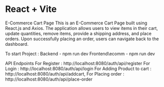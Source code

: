 # React + Vite

E-Commerce Cart Page
This is an E-Commerce Cart Page built using React.js and Axios. The application allows users to view items in their cart, update quantities, remove items, provide a shipping address, and place orders. Upon successfully placing an order, users can navigate back to the dashboard.

To start Project :
Backend -        npm run dev
Frontend\ecomm - npm run dev

API Endpoints
For Register : http://localhost:8080/auth/api/register
For Login    : http://localhost:8080/auth/api/login
For Adding Product to cart : http://localhost:8080/auth/api/addcart,
For Placing order : http://localhost:8080/auth/api/place-order


